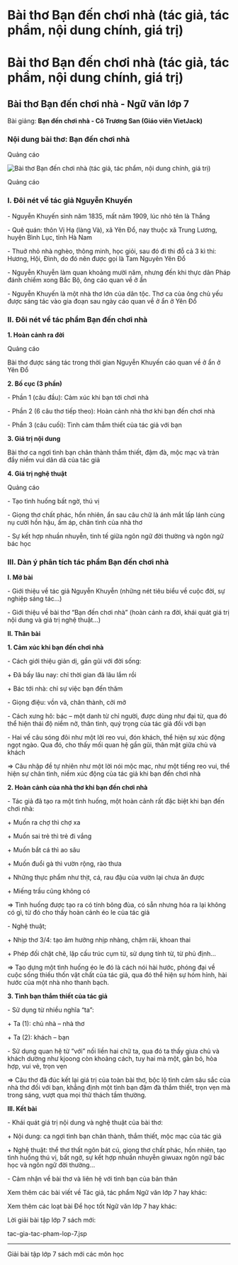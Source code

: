 # Bài thơ Bạn đến chơi nhà (tác giả, tác phẩm, nội dung chính, giá trị)

# Bài thơ Bạn đến chơi nhà (tác giả, tác phẩm, nội dung chính, giá trị)

## Bài thơ Bạn đến chơi nhà - Ngữ văn lớp 7

Bài giảng: **Bạn đến chơi nhà - Cô Trương San (Giáo viên VietJack)**

### Nội dung bài thơ: Bạn đến chơi nhà

Quảng cáo

![Bài thơ Bạn đến chơi nhà \(tác giả, tác phẩm, nội dung chính, giá trị\)](https://vietjack.com/ngu-van-7/images/ban-den-choi-nha.PNG)

Quảng cáo

### I. Đôi nét về tác giả Nguyễn Khuyến

\- Nguyễn Khuyến sinh năm 1835, mất năm 1909, lúc nhỏ tên là Thắng 

\- Quê quán: thôn Vị Hạ (làng Và), xã Yên Đổ, nay thuộc xã Trung Lương, huyện Bình Lục, tỉnh Hà Nam 

\- Thuở nhỏ nhà nghèo, thông minh, học giỏi, sau đó đi thi đỗ cả 3 kì thi: Hương, Hội, Đình, do đó nên được gọi là Tam Nguyên Yên Đổ 

\- Nguyễn Khuyễn làm quan khoảng mười năm, nhưng đến khi thực dân Pháp đánh chiếm xong Bắc Bộ, ông cáo quan về ở ẩn 

\- Nguyễn Khuyến là một nhà thơ lớn của dân tộc. Thơ ca của ông chủ yếu được sáng tác vào gia đoạn sau ngày cáo quan về ở ẩn ở Yên Đổ 

### II. Đôi nét về tác phẩm Bạn đến chơi nhà

**1\. Hoàn cảnh ra đời**

Quảng cáo

Bài thơ được sáng tác trong thời gian Nguyễn Khuyến cáo quan về ở ẩn ở Yên Đổ 

**2\. Bố cục (3 phần)**

\- Phần 1 (câu đầu): Cảm xúc khi bạn tới chơi nhà 

\- Phần 2 (6 câu thơ tiếp theo): Hoàn cảnh nhà thơ khi bạn đến chơi nhà 

\- Phần 3 (câu cuối): Tình cảm thắm thiết của tác giả với bạn 

**3\. Giá trị nội dung**

Bài thơ ca ngợi tình bạn chân thành thắm thiết, đậm đà, mộc mạc và tràn đầy niềm vui dân dã của tác giả 

**4\. Giá trị nghệ thuật**

Quảng cáo

\- Tạo tình huống bất ngờ, thú vị 

\- Giọng thơ chất phác, hồn nhiên, ẩn sau câu chữ là ánh mắt lấp lánh cùng nụ cười hồn hậu, ấm áp, chân tình của nhà thơ 

\- Sự kết hợp nhuần nhuyễn, tinh tế giữa ngôn ngữ đời thường và ngôn ngữ bác học 

### III. Dàn ý phân tích tác phẩm Bạn đến chơi nhà

**I. Mở bài**

\- Giới thiệu về tác giả Nguyễn Khuyễn (những nét tiêu biểu về cuộc đời, sự nghiệp sáng tác…) 

\- Giới thiệu về bài thơ “Bạn đến chơi nhà” (hoàn cảnh ra đời, khái quát giá trị nội dung và giá trị nghệ thuật…) 

**II. Thân bài**

**1\. Cảm xúc khi bạn đến chơi nhà**

\- Cách giới thiệu giản dị, gần gũi với đời sống: 

\+ Đã bấy lâu nay: chỉ thời gian đã lâu lắm rồi 

\+ Bác tới nhà: chỉ sự việc bạn đến thăm 

\- Giọng điệu: vồn vã, chân thành, cởi mở 

\- Cách xưng hô: bác – một danh từ chỉ người, được dùng như đại từ, qua đó thể hiện thái độ niềm nở, thân tình, quý trọng của tác giả đối với bạn 

\- Hai vế câu sóng đôi như một lời reo vui, đón khách, thể hiện sự xúc động ngọt ngào. Qua đó, cho thấy mối quan hệ gần gũi, thân mật giữa chủ và khách 

⇒ Câu nhập đề tự nhiên như một lời nói mộc mạc, như một tiếng reo vui, thể hiện sự chân tình, niềm xúc động của tác giả khi bạn đến chơi nhà 

**2\. Hoàn cảnh của nhà thơ khi bạn đến chơi nhà**

\- Tác giả đã tạo ra một tình huống, một hoàn cảnh rất đặc biệt khi bạn đến chơi nhà: 

\+ Muốn ra chợ thì chợ xa 

\+ Muốn sai trẻ thì trẻ đi vắng 

\+ Muốn bắt cá thì ao sâu 

\+ Muốn đuổi gà thì vườn rộng, rào thưa 

\+ Những thực phẩm như thịt, cá, rau đậu của vườn lại chưa ăn được 

\+ Miếng trầu cũng không có 

⇒ Tình huống được tạo ra có tính bông đùa, có sẵn nhưng hóa ra lại không có gì, từ đó cho thấy hoàn cảnh éo le của tác giả 

\- Nghệ thuật; 

\+ Nhịp thơ 3/4: tạo âm hưởng nhịp nhàng, chậm rãi, khoan thai 

\+ Phép đối chặt chẽ, lặp cấu trúc cụm từ, sử dụng tính từ, từ phủ định… 

⇒ Tạo dựng một tình huống éo le đó là cách nói hài hước, phóng đại về cuộc sống thiếu thốn vật chất của tác giả, qua đó thể hiện sự hóm hỉnh, hài hước của một nhà nho thanh bạch. 

**3\. Tình bạn thắm thiết của tác giả**

\- Sử dụng từ nhiều nghĩa “ta”: 

\+ Ta (1): chủ nhà – nhà thơ 

\+ Ta (2): khách – bạn 

\- Sử dụng quan hệ từ “với” nối liền hai chữ ta, qua đó ta thấy giưa chủ và khách dường như kjoong còn khoảng cách, tuy hai mà một, gắn bó, hòa hợp, vui vẻ, trọn vẹn 

⇒ Câu thơ đã đúc kết lại giá trị của toàn bài thơ, bộc lộ tình cảm sâu sắc của nhà thơ đối với bạn, khẳng định một tình bạn đậm đà thắm thiết, trọn vẹn mà trong sáng, vượt qua mọi thử thách tầm thường. 

**III. Kết bài**

\- Khái quát giá trị nội dung và nghệ thuật của bài thơ: 

\+ Nội dung: ca ngợi tình bạn chân thành, thắm thiết, mộc mạc của tác giả 

\+ Nghệ thuật: thể thơ thất ngôn bát cú, giọng thơ chất phác, hồn nhiên, tạo tình huống thú vị, bất ngờ, sự kết hợp nhuần nhuyễn giwuax ngôn ngữ bác học và ngôn ngữ đời thường… 

\- Cảm nhận về bài thơ và liên hệ với tình bạn của bản thân 

Xem thêm các bài viết về Tác giả, tác phẩm Ngữ văn lớp 7 hay khác:

Xem thêm các loạt bài Để học tốt Ngữ văn lớp 7 hay khác:

Lời giải bài tập lớp 7 sách mới:

tac-gia-tac-pham-lop-7.jsp

* * *

Giải bài tập lớp 7 sách mới các môn học
